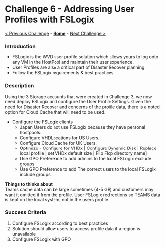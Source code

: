 # Challenge 6 - Addressing User Profiles with FSLogix

[< Previous Challenge](./05-Create-Manage-Images.md) - **[Home](README.md)** - [Next Challenge >](./07-Install-Configure-Apps.md)

### Introduction
- FSLogix is the WVD user profile solution which allows yours to log onto any VM in the HostPool and maintain their user experience.  
- User Profiles are also a critical part of Disaster Recover planning.  
- Follow the FSLogix requirements & best practices 

### Description 
Using the 3 Storage accounts that were created in Challenge 3, we now need deploy FSLogix and configure the User Profile Settings. Given the need for Disaster Recover and concerns of the profile data, there is a noted option for Cloud Cache that will need to be used.

- Configure the FSLogix clients
    - Japan Users do not use FSLogix because they have personal hostpools.  
    - Configure VHDLocations for US Users.
    - Configure Cloud Cache for UK Users.  
    - Optimize - Configure for VHDx | Configure Dynamic Disk | Replace local profile | set VHDx default size | Flip Flop directory name]
    - Use GPO Preference to add admins to the local FSLogix exclude groups
    - Use GPO Preference to add The correct users to the local FSLogix include groups

**Things to thinks about**  
Teams cache data can be large sometimes (4-5 GB) and customers may want it omitted it from the profile.
User FSLogix redirections so TEAMS data is kept on the local system, not in the users profile. 

### Success Criteria
1. Configure FSLogix according to best practices  
2. Solution should allow users to access profile data if a region is unavailable
3. Configure FSLogix with GPO
